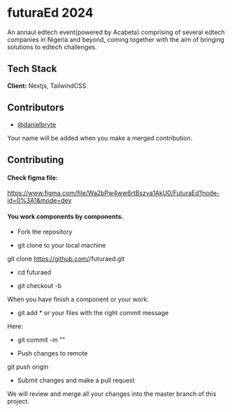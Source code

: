 
# futuraEd 2024

An annaul edtech event(powered by Acabeta) comprising of several edtech companies in Nigeria and beyond, coming together with the aim of bringing solutions to edtech challenges.







## Tech Stack

**Client:** Nextjs, TailwindCSS






## Contributors

- [@danielbryte](https://www.github.com/danielbryte)

Your name will be added when you make a merged contribution.



## Contributing

#### Check figma file:
https://www.figma.com/file/Wa2bPw4ww6rtBszya1AkU0/FuturaEd?node-id=0%3A1&mode=dev

#### You work components by components.

- Fork the repository 

- git clone to your local machine 

git clone https://github.com/<YourUserName>/futuraed.git

- cd futuraed

- git checkout -b <your new branch>

When you have finish a component or your work:

- git add * or your files with the right commit message

Here:

- git commit -m "<message here>"

- Push changes to remote

git push origin <add-your-branch-name>

- Submit changes and make a pull request

We will review and merge all your changes into the master branch of this project.

